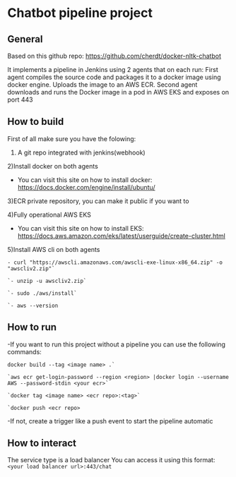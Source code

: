 Chatbot pipeline project 
==========================

General
------------

Based on this github repo: https://github.com/cherdt/docker-nltk-chatbot

It implements a pipeline in Jenkins using 2 agents that on each run:
First agent compiles the source code and packages it to a docker image using docker engine.
Uploads the image to an AWS ECR.
Second agent downloads and runs the Docker image in a pod in AWS EKS and exposes on port 443

How to build
------------

First of all make sure you have the folowing:
1) A git repo integrated with jenkins(webhook)

2)Install docker on both agents
- You can visit this site on how to install docker: https://docs.docker.com/engine/install/ubuntu/

3)ECR private repository, you can make it public if you want to

4)Fully operational AWS EKS
- You can visit this site on how to install EKS: https://docs.aws.amazon.com/eks/latest/userguide/create-cluster.html

5)Install AWS cli on both agents
```
- curl "https://awscli.amazonaws.com/awscli-exe-linux-x86_64.zip" -o "awscliv2.zip"`

`- unzip -u awscliv2.zip`

`- sudo ./aws/install`

`- aws --version
```

How to run
------------

-If you want to run this project without a pipeline you can use the following commands:

```
docker build --tag <image name> .`

`aws ecr get-login-password --region <region> |docker login --username AWS --password-stdin <your ecr>`

`docker tag <image name> <ecr repo>:<tag>`

`docker push <ecr repo>
```

-If not, create a trigger like a push event to start the pipeline automatic


How to interact
------------
The service type is a load balancer
You can access it using this format:
`<your load balancer url>:443/chat`

